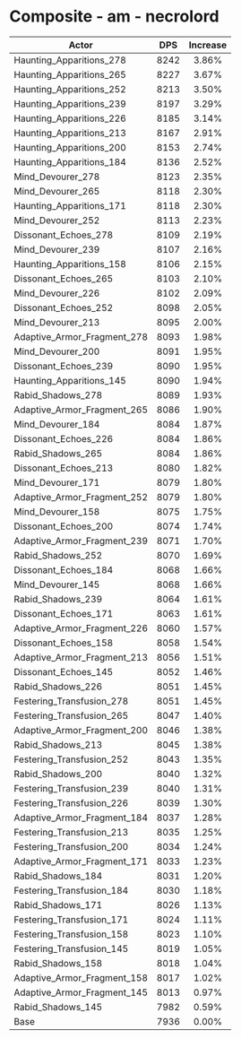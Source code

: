 # Composite - am - necrolord
| Actor | DPS | Increase |
|---|:---:|:---:|
|Haunting_Apparitions_278|8242|3.86%|
|Haunting_Apparitions_265|8227|3.67%|
|Haunting_Apparitions_252|8213|3.50%|
|Haunting_Apparitions_239|8197|3.29%|
|Haunting_Apparitions_226|8185|3.14%|
|Haunting_Apparitions_213|8167|2.91%|
|Haunting_Apparitions_200|8153|2.74%|
|Haunting_Apparitions_184|8136|2.52%|
|Mind_Devourer_278|8123|2.35%|
|Mind_Devourer_265|8118|2.30%|
|Haunting_Apparitions_171|8118|2.30%|
|Mind_Devourer_252|8113|2.23%|
|Dissonant_Echoes_278|8109|2.19%|
|Mind_Devourer_239|8107|2.16%|
|Haunting_Apparitions_158|8106|2.15%|
|Dissonant_Echoes_265|8103|2.10%|
|Mind_Devourer_226|8102|2.09%|
|Dissonant_Echoes_252|8098|2.05%|
|Mind_Devourer_213|8095|2.00%|
|Adaptive_Armor_Fragment_278|8093|1.98%|
|Mind_Devourer_200|8091|1.95%|
|Dissonant_Echoes_239|8090|1.95%|
|Haunting_Apparitions_145|8090|1.94%|
|Rabid_Shadows_278|8089|1.93%|
|Adaptive_Armor_Fragment_265|8086|1.90%|
|Mind_Devourer_184|8084|1.87%|
|Dissonant_Echoes_226|8084|1.86%|
|Rabid_Shadows_265|8084|1.86%|
|Dissonant_Echoes_213|8080|1.82%|
|Mind_Devourer_171|8079|1.80%|
|Adaptive_Armor_Fragment_252|8079|1.80%|
|Mind_Devourer_158|8075|1.75%|
|Dissonant_Echoes_200|8074|1.74%|
|Adaptive_Armor_Fragment_239|8071|1.70%|
|Rabid_Shadows_252|8070|1.69%|
|Dissonant_Echoes_184|8068|1.66%|
|Mind_Devourer_145|8068|1.66%|
|Rabid_Shadows_239|8064|1.61%|
|Dissonant_Echoes_171|8063|1.61%|
|Adaptive_Armor_Fragment_226|8060|1.57%|
|Dissonant_Echoes_158|8058|1.54%|
|Adaptive_Armor_Fragment_213|8056|1.51%|
|Dissonant_Echoes_145|8052|1.46%|
|Rabid_Shadows_226|8051|1.45%|
|Festering_Transfusion_278|8051|1.45%|
|Festering_Transfusion_265|8047|1.40%|
|Adaptive_Armor_Fragment_200|8046|1.38%|
|Rabid_Shadows_213|8045|1.38%|
|Festering_Transfusion_252|8043|1.35%|
|Rabid_Shadows_200|8040|1.32%|
|Festering_Transfusion_239|8040|1.31%|
|Festering_Transfusion_226|8039|1.30%|
|Adaptive_Armor_Fragment_184|8037|1.28%|
|Festering_Transfusion_213|8035|1.25%|
|Festering_Transfusion_200|8034|1.24%|
|Adaptive_Armor_Fragment_171|8033|1.23%|
|Rabid_Shadows_184|8031|1.20%|
|Festering_Transfusion_184|8030|1.18%|
|Rabid_Shadows_171|8026|1.13%|
|Festering_Transfusion_171|8024|1.11%|
|Festering_Transfusion_158|8023|1.10%|
|Festering_Transfusion_145|8019|1.05%|
|Rabid_Shadows_158|8018|1.04%|
|Adaptive_Armor_Fragment_158|8017|1.02%|
|Adaptive_Armor_Fragment_145|8013|0.97%|
|Rabid_Shadows_145|7982|0.59%|
|Base|7936|0.00%|
